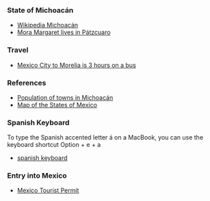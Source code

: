 
### State of Michoacán

- [Wikipedia Michoacán](https://en.wikipedia.org/wiki/Michoac%C3%A1n)
- [Mora Margaret lives in Pátzcuaro](https://www.youtube.com/watch?v=adiilqbC8NY)

### Travel

- [Mexico City to Morelia is 3 hours on a bus](https://www.rome2rio.com/s/Mexico-City/Morelia)

### References

- [Population of towns in Michoacán](https://en.wikipedia.org/wiki/Municipalities_of_Michoac%C3%A1n)
- [Map of the States of Mexico](https://www.mappr.co/counties/mexico/#gid=1&pid=1)

### Spanish Keyboard

To type the Spanish accented letter á on a MacBook,
you can use the keyboard shortcut Option + e + a

- [spanish keyboard](https://github.com/stormasm/spanish/blob/main/misc/macbook.md)

### Entry into Mexico

- [Mexico Tourist Permit](https://www.mexperience.com/your-mexican-tourist-permit-fmm/)

